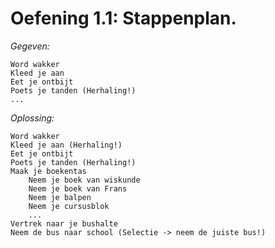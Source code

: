 # Oefening 1.1: Stappenplan.

*Gegeven:*
```
Word wakker
Kleed je aan
Eet je ontbijt
Poets je tanden (Herhaling!)
...
```
*Oplossing:*
```
Word wakker
Kleed je aan (Herhaling!)
Eet je ontbijt
Poets je tanden (Herhaling!)
Maak je boekentas
	Neem je boek van wiskunde
	Neem je boek van Frans
	Neem je balpen
	Neem je cursusblok
	...
Vertrek naar je bushalte
Neem de bus naar school (Selectie -> neem de juiste bus!)
```

